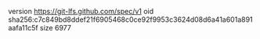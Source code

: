 version https://git-lfs.github.com/spec/v1
oid sha256:c7c849bd8ddef21f6905468c0ce92f9953c3624d08d6a41a601a891aafa11c5f
size 6977
